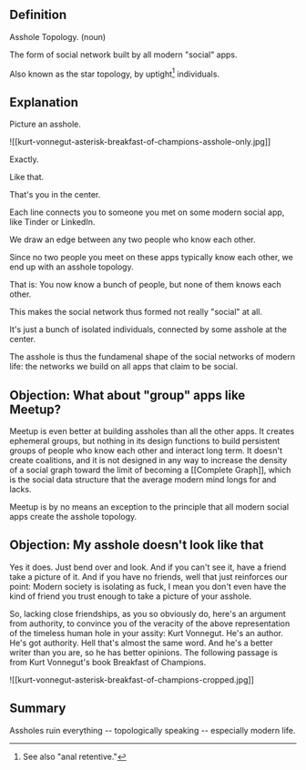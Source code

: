 ## Definition

Asshole Topology. (noun)

The form of social network built by all modern "social" apps.

Also known as the star topology, by uptight[^1] individuals.

[^1]: See also "anal retentive."

## Explanation

Picture an asshole.

![[kurt-vonnegut-asterisk-breakfast-of-champions-asshole-only.jpg]]

Exactly.

Like that.

That's you in the center.

Each line connects you to someone you met on some modern social app, like Tinder or LinkedIn.

We draw an edge between any two people who know each other.

Since no two people you meet on these apps typically know each other, we end up with an asshole topology.

That is: You now know a bunch of people, but none of them knows each other.

This makes the social network thus formed not really "social" at all.

It's just a bunch of isolated individuals, connected by some asshole at the center.

The asshole is thus the fundamenal shape of the social networks of modern life: the networks we build on all apps that claim to be social.

## Objection: What about "group" apps like Meetup?

Meetup is even better at building assholes than all the other apps. It creates ephemeral groups, but nothing in its design functions to build persistent groups of people who know each other and interact long term. It doesn't create coalitions, and it is not designed in any way to increase the density of a social graph toward the limit of becoming a [[Complete Graph]], which is the social data structure that the average modern mind longs for and lacks. 

Meetup is by no means an exception to the principle that all modern social apps create the asshole topology.

## Objection: My asshole doesn't look like that

Yes it does. Just bend over and look. And if you can't see it, have a friend take a picture of it. And if you have no friends, well that just reinforces our point: Modern society is isolating as fuck, I mean you don't even have the kind of friend you trust enough to take a picture of your asshole. 

So, lacking close friendships, as you so obviously do, here's an argument from authority, to convince you of the veracity of the above representation of the timeless human hole in your assity: Kurt Vonnegut. He's an author. He's got authority. Hell that's almost the same word. And he's a better writer than you are, so he has better opinions. The following passage is from Kurt Vonnegut's book Breakfast of Champions.

![[kurt-vonnegut-asterisk-breakfast-of-champions-cropped.jpg]]

## Summary

Assholes ruin everything -- topologically speaking -- especially modern life.